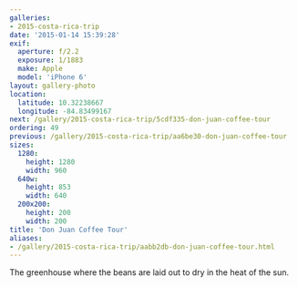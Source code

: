 ```yaml
---
galleries:
- 2015-costa-rica-trip
date: '2015-01-14 15:39:28'
exif:
  aperture: f/2.2
  exposure: 1/1883
  make: Apple
  model: 'iPhone 6'
layout: gallery-photo
location:
  latitude: 10.32238667
  longitude: -84.83499167
next: /gallery/2015-costa-rica-trip/5cdf335-don-juan-coffee-tour
ordering: 49
previous: /gallery/2015-costa-rica-trip/aa6be30-don-juan-coffee-tour
sizes:
  1280:
    height: 1280
    width: 960
  640w:
    height: 853
    width: 640
  200x200:
    height: 200
    width: 200
title: 'Don Juan Coffee Tour'
aliases:
- /gallery/2015-costa-rica-trip/aabb2db-don-juan-coffee-tour.html
---
```


The greenhouse where the beans are laid out to dry in the heat of the sun.
